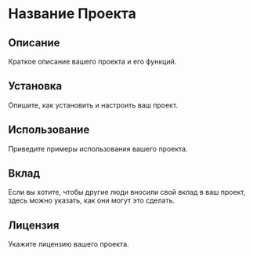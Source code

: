 # Название Проекта

## Описание

Краткое описание вашего проекта и его функций.

## Установка

Опишите, как установить и настроить ваш проект.

## Использование

Приведите примеры использования вашего проекта.

## Вклад

Если вы хотите, чтобы другие люди вносили свой вклад в ваш проект, здесь можно указать, как они могут это сделать.

## Лицензия

Укажите лицензию вашего проекта.